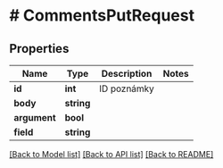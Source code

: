 # # CommentsPutRequest

## Properties

Name | Type | Description | Notes
------------ | ------------- | ------------- | -------------
**id** | **int** | ID poznámky |
**body** | **string** |  |
**argument** | **bool** |  |
**field** | **string** |  |

[[Back to Model list]](../../README.md#models) [[Back to API list]](../../README.md#endpoints) [[Back to README]](../../README.md)
